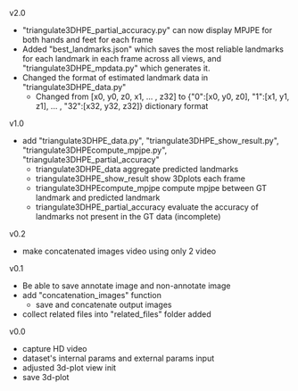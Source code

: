 v2.0
- "triangulate3DHPE_partial_accuracy.py" can now display MPJPE for both hands and feet for each frame
- Added "best_landmarks.json" which saves the most reliable landmarks for each landmark in each frame across all views, and "triangulate3DHPE_mpdata.py" which generates it.
- Changed the format of estimated landmark data in "triangulate3DHPE_data.py"
    - Changed from [x0, y0, z0, x1, ... , z32] to {"0":[x0, y0, z0], "1":[x1, y1, z1], ... , "32":[x32, y32, z32]} dictionary format


v1.0
- add "triangulate3DHPE_data.py", "triangulate3DHPE_show_result.py", "triangulate3DHPEcompute_mpjpe.py", "triangulate3DHPE_partial_accuracy"
    - triangulate3DHPE_data aggregate predicted landmarks
    - triangulate3DHPE_show_result show 3Dplots each frame
    - triangulate3DHPEcompute_mpjpe compute mpjpe between GT landmark and predicted landmark
    - triangulate3DHPE_partial_accuracy evaluate the accuracy of landmarks not present in the GT data (incomplete)

v0.2
- make concatenated images video using only 2 video

v0.1
- Be able to save annotate image and non-annotate image
- add "concatenation_images" function    
    - save and concatenate output images
- collect related files into "related_files" folder added

v0.0
- capture HD video
- dataset's internal params and external params input
- adjusted 3d-plot view init
- save 3d-plot